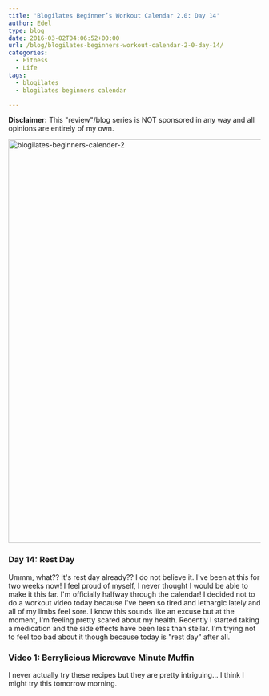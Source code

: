 ```yaml
---
title: 'Blogilates Beginner’s Workout Calendar 2.0: Day 14'
author: Edel
type: blog
date: 2016-03-02T04:06:52+00:00
url: /blog/blogilates-beginners-workout-calendar-2-0-day-14/
categories:
  - Fitness
  - Life
tags:
  - blogilates
  - blogilates beginners calendar

---
```

**Disclaimer:** This "review"/blog series is NOT sponsored in any way and all opinions are entirely of my own.

<a href="http://erzadel.net/blog/wp-content/uploads/2016/02/blogilates-beginners-calender-2.png" rel="attachment wp-att-11076"><img src="http://erzadel.net/blog/wp-content/uploads/2016/02/blogilates-beginners-calender-2-1024x806.png" alt="blogilates-beginners-calender-2" width="1024" height="806" class="alignnone size-large wp-image-11076" srcset="http://erzadel.net/blog/wp-content/uploads/2016/02/blogilates-beginners-calender-2-1024x806.png 1024w, http://erzadel.net/blog/wp-content/uploads/2016/02/blogilates-beginners-calender-2-300x236.png 300w, http://erzadel.net/blog/wp-content/uploads/2016/02/blogilates-beginners-calender-2-768x604.png 768w" sizes="(max-width: 1024px) 100vw, 1024px" /></a>

### Day 14: Rest Day

Ummm, what?? It's rest day already?? I do not believe it. I've been at this for two weeks now! I feel proud of myself, I never thought I would be able to make it this far. I'm officially halfway through the calendar! I decided not to do a workout video today because I've been so tired and lethargic lately and all of my limbs feel sore. I know this sounds like an excuse but at the moment, I'm feeling pretty scared about my health. Recently I started taking a medication and the side effects have been less than stellar. I'm trying not to feel too bad about it though because today is "rest day" after all.

### Video 1: Berrylicious Microwave Minute Muffin

I never actually try these recipes but they are pretty intriguing... I think I might try this tomorrow morning.

<div class="flex-video">
</div>


